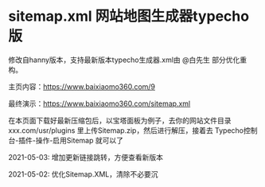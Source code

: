 # sitemap.xml 网站地图生成器typecho版

修改自hanny版本，支持最新版本typecho生成器.xml由 @白先生 部分优化重构。

主页内容：https://www.baixiaomo360.com/9

最终演示：https://www.baixiaomo360.com/sitemap.xml

在本页面下载好最新压缩包后，以宝塔面板为例子，去你的网站文件目录 xxx.com/usr/plugins 里上传Sitemap.zip，然后进行解压，接着去 Typecho控制台-插件-操作-启用Sitemap 就可以了


2021-05-03: 增加更新链接跳转，方便查看新版本

2021-05-02: 优化Sitemap.XML，清除不必要沉
